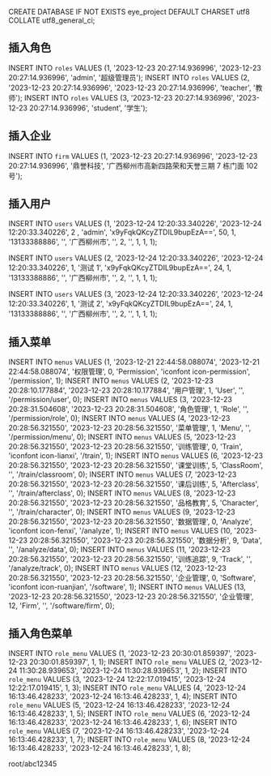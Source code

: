 CREATE DATABASE IF NOT EXISTS eye_project DEFAULT CHARSET utf8 COLLATE utf8_general_ci;

## 插入角色

INSERT INTO `roles` VALUES (1, '2023-12-23 20:27:14.936996', '2023-12-23 20:27:14.936996', 'admin', '超级管理员');
INSERT INTO `roles` VALUES (2, '2023-12-23 20:27:14.936996', '2023-12-23 20:27:14.936996', 'teacher', '教师');
INSERT INTO `roles` VALUES (3, '2023-12-23 20:27:14.936996', '2023-12-23 20:27:14.936996', 'student', '学生');


## 插入企业

INSERT INTO `firm` VALUES (1, '2023-12-23 20:27:14.936996', '2023-12-23 20:27:14.936996', '鼎誉科技', '广西柳州市高新四路荣和天誉三期 7 栋门面 102 号');

## 插入用户

INSERT INTO `users` VALUES (1, '2023-12-24 12:20:33.340226', '2023-12-24 12:20:33.340226', 2 , 'admin', 'x9yFqkQKcyZTDIL9bupEzA==', 50, 1, '13133388886', '', '广西柳州市', '', 2, '', 1, 1, 1);

INSERT INTO `users` VALUES (2, '2023-12-24 12:20:33.340226', '2023-12-24 12:20:33.340226', 1, '测试 1', 'x9yFqkQKcyZTDIL9bupEzA==', 24, 1, '13133388886', '', '广西柳州市', '', 2, '', 1, 1, 1);

INSERT INTO `users` VALUES (3, '2023-12-24 12:20:33.340226', '2023-12-24 12:20:33.340226', 1, '测试 2', 'x9yFqkQKcyZTDIL9bupEzA==', 24, 1, '13133388886', '', '广西柳州市', '', 2, '', 1, 1, 1);

## 插入菜单

INSERT INTO `menus` VALUES (1, '2023-12-21 22:44:58.088074', '2023-12-21 22:44:58.088074', '权限管理', 0, 'Permission', 'iconfont icon-permission', '/permission', 1);
INSERT INTO `menus` VALUES (2, '2023-12-23 20:28:10.177884', '2023-12-23 20:28:10.177884', '用户管理', 1, 'User', '', '/permission/user', 0);
INSERT INTO `menus` VALUES (3, '2023-12-23 20:28:31.504608', '2023-12-23 20:28:31.504608', '角色管理', 1, 'Role', '', '/permission/role', 0);
INSERT INTO `menus` VALUES (4, '2023-12-23 20:28:56.321550', '2023-12-23 20:28:56.321550', '菜单管理', 1, 'Menu', '', '/permission/menu', 0);
INSERT INTO `menus` VALUES (5, '2023-12-23 20:28:56.321550', '2023-12-23 20:28:56.321550', '训练管理', 0, 'Train', 'iconfont icon-lianxi', '/train', 1);
INSERT INTO `menus` VALUES (6, '2023-12-23 20:28:56.321550', '2023-12-23 20:28:56.321550', '课堂训练', 5, 'ClassRoom', '', '/train/classroom', 0);
INSERT INTO `menus` VALUES (7, '2023-12-23 20:28:56.321550', '2023-12-23 20:28:56.321550', '课后训练', 5, 'Afterclass', '', '/train/afterclass', 0);
INSERT INTO `menus` VALUES (8, '2023-12-23 20:28:56.321550', '2023-12-23 20:28:56.321550', '品格教育', 5, 'Character', '', '/train/character', 0);
INSERT INTO `menus` VALUES (9, '2023-12-23 20:28:56.321550', '2023-12-23 20:28:56.321550', '数据管理', 0, 'Analyze', 'iconfont icon-fenxi', '/analyze', 1);
INSERT INTO `menus` VALUES (10, '2023-12-23 20:28:56.321550', '2023-12-23 20:28:56.321550', '数据分析', 9, 'Data', '', '/analyze/data', 0);
INSERT INTO `menus` VALUES (11, '2023-12-23 20:28:56.321550', '2023-12-23 20:28:56.321550', '训练追踪', 9, 'Track', '', '/analyze/track', 0);
INSERT INTO `menus` VALUES (12, '2023-12-23 20:28:56.321550', '2023-12-23 20:28:56.321550', '企业管理', 0, 'Software', 'iconfont icon-ruanjian', '/software', 1);
INSERT INTO `menus` VALUES (13, '2023-12-23 20:28:56.321550', '2023-12-23 20:28:56.321550', '企业管理', 12, 'Firm', '', '/software/firm', 0);

## 插入角色菜单

INSERT INTO `role_menu` VALUES (1, '2023-12-23 20:30:01.859397', '2023-12-23 20:30:01.859397', 1, 1);
INSERT INTO `role_menu` VALUES (2, '2023-12-24 11:30:28.939653', '2023-12-24 11:30:28.939653', 1, 2);
INSERT INTO `role_menu` VALUES (3, '2023-12-24 12:22:17.019415', '2023-12-24 12:22:17.019415', 1, 3);
INSERT INTO `role_menu` VALUES (4, '2023-12-24 16:13:46.428233', '2023-12-24 16:13:46.428233', 1, 4);
INSERT INTO `role_menu` VALUES (5, '2023-12-24 16:13:46.428233', '2023-12-24 16:13:46.428233', 1, 5);
INSERT INTO `role_menu` VALUES (6, '2023-12-24 16:13:46.428233', '2023-12-24 16:13:46.428233', 1, 6);
INSERT INTO `role_menu` VALUES (7, '2023-12-24 16:13:46.428233', '2023-12-24 16:13:46.428233', 1, 7);
INSERT INTO `role_menu` VALUES (8, '2023-12-24 16:13:46.428233', '2023-12-24 16:13:46.428233', 1, 8);

root/abc12345
